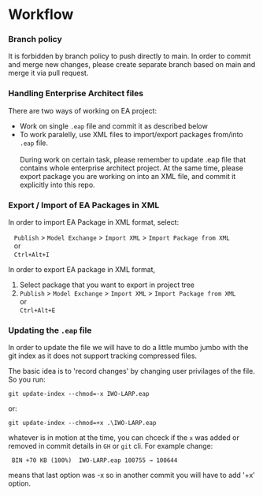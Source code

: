# Workflow
### Branch policy
It is forbidden by branch policy to push directly to main. In order to commit and merge new changes, please create separate branch based on main and merge it via pull request.
### Handling Enterprise Architect files
There are two ways of working on EA project:
* Work on single `.eap` file and commit it as described below
* To work paralelly, use XML files to import/export packages from/into `.eap` file.\
\
During work on certain task, please remember to update .eap file that contains whole enterprise architect project.
At the same time, please export package you are working on into an XML file, and commit it explicitly into this repo.
### Export / Import of EA Packages in XML
In order to import EA Package in XML format, select:

&nbsp;&nbsp;&nbsp;`Publish` > `Model Exchange` > `Import XML` > `Import Package from XML`\
&nbsp;&nbsp;&nbsp;or\
&nbsp;&nbsp;&nbsp;`Ctrl+Alt+I`

In order to export EA package in XML format,
1. Select package that you want to export in project tree
2. `Publish` > `Model Exchange` > `Import XML` > `Import Package from XML`\
or\
`Ctrl+Alt+E`


### Updating the `.eap` file
In order to update the file we will have to do a little mumbo jumbo with the git index as it does not support 
tracking compressed files.

The basic idea is to 'record changes' by changing user privilages of the file.
So you run:
```
git update-index --chmod=-x IWO-LARP.eap
```
or:
```
git update-index --chmod=+x .\IWO-LARP.eap
```
whatever is in motion at the time, you can chceck if the `x` was added or removed in commit details in `GH` or `git` cli. 
For example change: 
```
 BIN +70 KB (100%)  IWO-LARP.eap 100755 → 100644
```  
means that last option was -x so in another commit you will have to add '+x' option.
